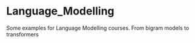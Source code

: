 # Language_Modelling
Some examples for Language Modelling courses. From bigram models to transformers
